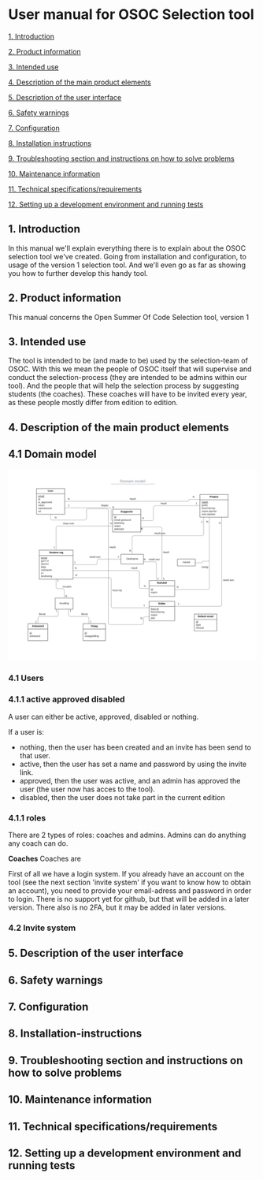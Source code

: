 # User manual for OSOC Selection tool 
[1. Introduction](#1-introduction)

[2. Product information](#2-product-information)

[3. Intended use](#3-intended-use)

[4. Description of the main product elements](#4-description-of-the-main-product-elements)

[5. Description of the user interface](#5-description-of-the-user-interface)

[6. Safety warnings](#6-safety-warnings)

[7. Configuration](#7-configuration)

[8. Installation instructions](#8-installation-instructions)

[9. Troubleshooting section and instructions on how to solve problems](#9-troubleshooting-section-and-instructions-on-how-to-solve-problems)

[10. Maintenance information](#10-maintenance-information)

[11. Technical specifications/requirements](#11-technical-specificationsrequirements)

[12. Setting up a development environment and running tests](#12-setting-up-a-development-environment-and-running-tests)

## 1. Introduction
In this manual we'll explain everything there is to explain about the OSOC selection tool we've created. Going from installation and configuration, to usage of the version 1 selection tool. And we'll even go as far as showing you how to further develop this handy tool.

## 2. Product information
This manual concerns the Open Summer Of Code Selection tool, version 1

## 3. Intended use
The tool is intended to be (and made to be) used by the selection-team of OSOC. With this we mean the people of OSOC itself that will supervise and conduct the selection-process (they are intended to be admins within our tool). And the people that will help the selection process by suggesting students (the coaches). These coaches will have to be invited every year, as these people mostly differ from edition to edition. 

## 4. Description of the main product elements

## 4.1 Domain model
![Domain model](../domain_model/domain_model.svg)

### 4.1 Users

### 4.1.1 active approved disabled
A user can either be active, approved, disabled or nothing. 

If a user is:
- nothing, then the user has been created and an invite has been send to that user.
- active, then the user has set a name and password by using the invite link.
- approved, then the user was active, and an admin has approved the user (the user now has acces to the tool). 
- disabled, then the user does not take part in the current edition

### 4.1.1 roles
There are 2 types of roles: coaches and admins. Admins can do anything any coach can do.

**Coaches**
Coaches are 

First of all we have a login system. If you already have an account on the tool (see the next section 'invite system' if you want to know how to obtain an account), you need to provide your email-adress and password in order to login. There is no support yet for github, but that will be added in a later version. There also is no 2FA, but it may be added in later versions.



### 4.2 Invite system


## 5. Description of the user interface

## 6. Safety warnings

## 7. Configuration

## 8. Installation-instructions

## 9. Troubleshooting section and instructions on how to solve problems

## 10. Maintenance information

## 11. Technical specifications/requirements

## 12. Setting up a development environment and running tests
